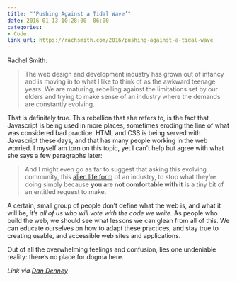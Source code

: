 ```yaml
---
title: "‘Pushing Against a Tidal Wave’"
date: 2016-01-13 10:28:00 -06:00
categories:
- Code
link_url: https://rachsmith.com/2016/pushing-against-a-tidal-wave
---
```


Rachel Smith:

> The web design and development industry has grown out of infancy and is moving in to what I like to think of as the awkward teenage years. We are maturing, rebelling against the limitations set by our elders and trying to make sense of an industry where the demands are constantly evolving.

That is definitely true. This rebellion that she refers to, is the fact that Javascript is being used in more places, sometimes eroding the line of what was considered bad practice. HTML and CSS is being served with Javascript these days, and that has many people working in the web worried. I myself am torn on this topic, yet I can’t help but agree with what she says a few paragraphs later:

> And I might even go as far to suggest that asking this evolving community, this [alien life form](http://www.factmag.com/2016/01/11/david-bowie-internet-jeremy-paxman-interview/) of an industry, to stop what they’re doing simply because **you are not comfortable with it** is a tiny bit of an entitled request to make.

A certain, small group of people don’t define what the web is, and what it will be, *it’s all of us who will vote with the code we write*. As people who build the web, we should see what lessons we can glean from all of this. We can educate ourselves on how to adapt these practices, and stay true to creating usable, and accessible web sites and applications.

Out of all the overwhelming feelings and confusion, lies one undeniable reality: there’s no place for dogma here.

*Link via [Dan Denney](https://twitter.com/dandenney)*

